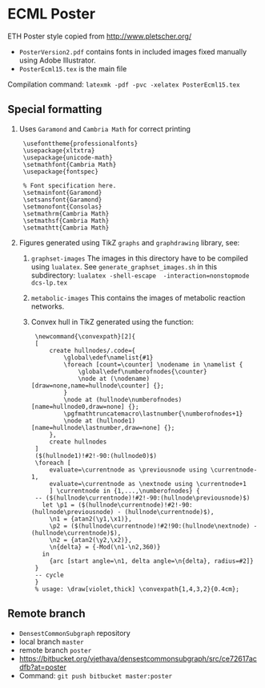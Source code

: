 # ECML Poster

ETH Poster style copied from http://www.pletscher.org/

- `PosterVersion2.pdf` contains fonts in included images fixed manually using Adobe Illustrator.
- `PosterEcml15.tex` is the main file

Compilation command: `latexmk -pdf -pvc -xelatex PosterEcml15.tex`

## Special formatting

1. Uses `Garamond` and  `Cambria Math` for correct printing

		\usefonttheme{professionalfonts}
		\usepackage{xltxtra}
		\usepackage{unicode-math}
		\setmathfont{Cambria Math}
		\usepackage{fontspec}
		
		% Font specification here. 
		\setmainfont{Garamond}
		\setsansfont{Garamond}
		\setmonofont{Consolas}
		\setmathrm{Cambria Math}
		\setmathsf{Cambria Math}
		\setmathtt{Cambria Math}


2. Figures generated using TikZ `graphs`  and `graphdrawing` library, see: 
   1. `graphset-images` The images in this directory have to be
   compiled using `lualatex`. See `generate_graphset_images.sh` in
   this subdirectory: `lualatex -shell-escape  -interaction=nonstopmode dcs-lp.tex`

	2. `metabolic-images` This contains the images of metabolic
	reaction networks.
	
	3. Convex hull in TikZ generated using the function:

            \newcommand{\convexpath}[2]{
            [   
                create hullnodes/.code={
                    \global\edef\namelist{#1}
                    \foreach [count=\counter] \nodename in \namelist {
                        \global\edef\numberofnodes{\counter}
                        \node at (\nodename) [draw=none,name=hullnode\counter] {};
                    }
                    \node at (hullnode\numberofnodes) [name=hullnode0,draw=none] {};
                    \pgfmathtruncatemacro\lastnumber{\numberofnodes+1}
                    \node at (hullnode1) [name=hullnode\lastnumber,draw=none] {};
                },
                create hullnodes
            ]
            ($(hullnode1)!#2!-90:(hullnode0)$)
            \foreach [
                evaluate=\currentnode as \previousnode using \currentnode-1,
                evaluate=\currentnode as \nextnode using \currentnode+1
                ] \currentnode in {1,...,\numberofnodes} {
            -- ($(hullnode\currentnode)!#2!-90:(hullnode\previousnode)$)
              let \p1 = ($(hullnode\currentnode)!#2!-90:(hullnode\previousnode) - (hullnode\currentnode)$),
                \n1 = {atan2(\y1,\x1)}, 
                \p2 = ($(hullnode\currentnode)!#2!90:(hullnode\nextnode) - (hullnode\currentnode)$),
                \n2 = {atan2(\y2,\x2)},
                \n{delta} = {-Mod(\n1-\n2,360)}
              in 
                {arc [start angle=\n1, delta angle=\n{delta}, radius=#2]}
            }
            -- cycle
            }
            % usage: \draw[violet,thick] \convexpath{1,4,3,2}{0.4cm};
	
## Remote branch

* `DensestCommonSubgraph` repository
* local branch `master`
* remote branch `poster`
* https://bitbucket.org/vjethava/densestcommonsubgraph/src/ce72617acdfb?at=poster
* Command: `git push bitbucket master:poster`
